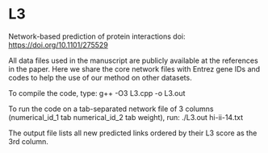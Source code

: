 # L3
Network-based prediction of protein interactions
doi: https://doi.org/10.1101/275529

All data files used in the manuscript are publicly available at the references in the paper. Here we share the core network files with Entrez gene IDs and codes to help the use of our method on other datasets.

To compile the code, type:
g++ -O3 L3.cpp -o L3.out

To run the code on a tab-separated network file of 3 columns (numerical_id_1 tab numerical_id_2 tab weight), run:
./L3.out hi-ii-14.txt

The output file lists all new predicted links ordered by their L3 score as the 3rd column.

